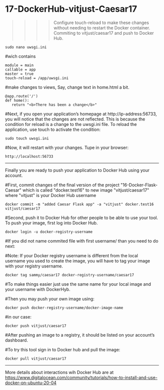 # 17-DockerHub-vitjust-Caesar17
>>>> Configure touch-reload to make these changes without needing to restart the Docker container. Commiting to vitjust/caesar17 and push to Docker Hub.

    sudo nano uwsgi.ini

#wich contains

    module = main
    callable = app
    master = true
    touch-reload = /app/uwsgi.ini

#make changes to views, Say, change text in home.html a bit.

    @app.route('/')
    def home():
       return "<b>There has been a change</b>"


#Next, if you open your application’s homepage at http://ip-address:56733, you will notice that the changes are not reflected. This is because the condition for reload is a change to the uwsgi.ini file. To reload the application, use touch to activate the condition:

    sudo touch uwsgi.ini

#Now, it will restart with your changes. Tupe in your browser:

    http://localhost:56733
    
******
Finally you are ready to push your application to Docker Hub using your account.

#First, commit changes of the final version of the project "16-Docker-Flask-Caesar" which is called "docker.test16" to new image "vitjust/caesar17" where "vitjust" is your Docker Hub username

    docker commit -m "added Caesar Flask app" -a "vitjust" docker.test16 vitjust/caesar17

#Second, push it to Docker Hub for other people to be able to use your tool.
To push your image, first log into Docker Hub.

    docker login -u docker-registry-username

#If you did not name commited file with first username/ than you need to do next:

#Note: If your Docker registry username is different from the local username you used to create the image, you will have to tag your image with your registry username. 


    docker tag sammy/caesar17 docker-registry-username/caesar17
    
#To make things easier just use the same name for your local image and your username with DockerHyb.

#Then you may push your own image using:

    docker push docker-registry-username/docker-image-name

#in our case:

    docker push vitjust/caesar17
    
#After pushing an image to a registry, it should be listed on your account’s dashboard.
    
#To try this tool sign in to Docker hub and pull the image:

    docker pull vitjust/caesar17



****
More details about interactions wih Docker Hub are at 
https://www.digitalocean.com/community/tutorials/how-to-install-and-use-docker-on-ubuntu-20-04





